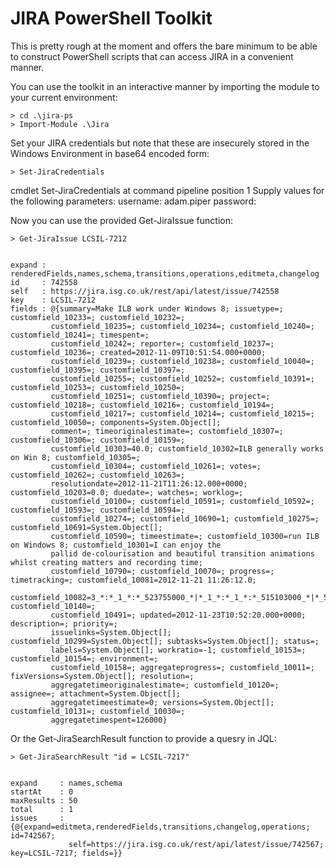 JIRA PowerShell Toolkit
=======================

This is pretty rough at the moment and offers the bare minimum to be able to
construct PowerShell scripts that can access JIRA in a convenient manner.

You can use the toolkit in an interactive manner by importing the module to your
current environment:

    > cd .\jira-ps
    > Import-Module .\Jira

Set your JIRA credentials but note that these are insecurely stored in the Windows
Environment in base64 encoded form:

    > Set-JiraCredentials

cmdlet Set-JiraCredentials at command pipeline position 1
Supply values for the following parameters:
username: adam.piper
password:


Now you can use the provided Get-JiraIssue function:

    > Get-JiraIssue LCSIL-7212


    expand : renderedFields,names,schema,transitions,operations,editmeta,changelog
    id     : 742558
    self   : https://jira.isg.co.uk/rest/api/latest/issue/742558
    key    : LCSIL-7212
    fields : @{summary=Make ILB work under Windows 8; issuetype=; customfield_10233=; customfield_10232=;
             customfield_10235=; customfield_10234=; customfield_10240=; customfield_10241=; timespent=;
             customfield_10242=; reporter=; customfield_10237=; customfield_10236=; created=2012-11-09T10:51:54.000+0000;
             customfield_10239=; customfield_10238=; customfield_10040=; customfield_10395=; customfield_10397=;
             customfield_10255=; customfield_10252=; customfield_10391=; customfield_10253=; customfield_10250=;
             customfield_10251=; customfield_10390=; project=; customfield_10218=; customfield_10216=; customfield_10194=;
             customfield_10217=; customfield_10214=; customfield_10215=; customfield_10050=; components=System.Object[];
             comment=; timeoriginalestimate=; customfield_10307=; customfield_10306=; customfield_10159=;
             customfield_10303=40.0; customfield_10302=ILB generally works on Win 8; customfield_10305=;
             customfield_10304=; customfield_10261=; votes=; customfield_10262=; customfield_10263=;
             resolutiondate=2012-11-21T11:26:12.000+0000; customfield_10203=0.0; duedate=; watches=; worklog=;
             customfield_10100=; customfield_10591=; customfield_10592=; customfield_10593=; customfield_10594=;
             customfield_10274=; customfield_10690=1; customfield_10275=; customfield_10691=System.Object[];
             customfield_10590=; timeestimate=; customfield_10300=run ILB on Windows 8; customfield_10301=I can enjoy the
             pallid de-colourisation and beautiful transition animations whilst creating matters and recording time;
             customfield_10790=; customfield_10070=; progress=; timetracking=; customfield_10081=2012-11-21 11:26:12.0;
             customfield_10082=3_*:*_1_*:*_523755000_*|*_1_*:*_1_*:*_515103000_*|*_5_*:*_1_*:*_0; customfield_10140=;
             customfield_10491=; updated=2012-11-23T10:52:20.000+0000; description=; priority=;
             issuelinks=System.Object[]; customfield_10299=System.Object[]; subtasks=System.Object[]; status=;
             labels=System.Object[]; workratio=-1; customfield_10153=; customfield_10154=; environment=;
             customfield_10158=; aggregateprogress=; customfield_10011=; fixVersions=System.Object[]; resolution=;
             aggregatetimeoriginalestimate=; customfield_10120=; assignee=; attachment=System.Object[];
             aggregatetimeestimate=0; versions=System.Object[]; customfield_10131=; customfield_10030=;
             aggregatetimespent=126000}



Or the Get-JiraSearchResult function to provide a quesry in JQL:

    > Get-JiraSearchResult "id = LCSIL-7217"


    expand     : names,schema
    startAt    : 0
    maxResults : 50
    total      : 1
    issues     : {@{expand=editmeta,renderedFields,transitions,changelog,operations; id=742567;
                 self=https://jira.isg.co.uk/rest/api/latest/issue/742567; key=LCSIL-7217; fields=}}
